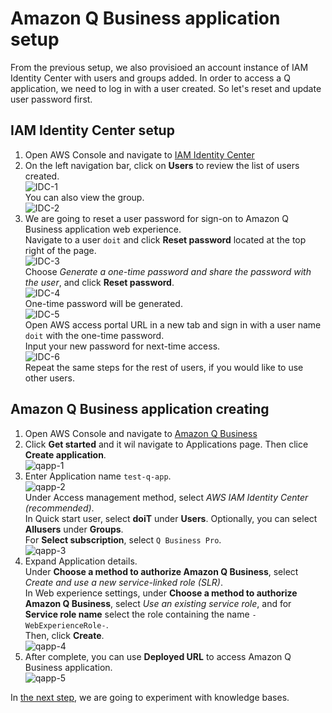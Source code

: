 # Amazon Q Business application setup
From the previous setup, we also provisioed an account instance of IAM Identity Center with users and groups added. In order to access a Q application, we need to log in with a user created. So let's reset and update user password first.

## IAM Identity Center setup
1. Open AWS Console and navigate to [IAM Identity Center](https://console.aws.amazon.com/singlesignon/home)  
2. On the left navigation bar, click on **Users** to review the list of users created.  
![IDC-1](./img/idc-1.png)  
You can also view the group.  
![IDC-2](./img/idc-2.png)  
3. We are going to reset a user password for sign-on to Amazon Q Business application web experience.  
Navigate to a user `doit` and click **Reset password** located at the top right of the page.  
![IDC-3](./img/idc-3.png)  
Choose *Generate a one-time password and share the password with the user*, and click **Reset password**.  
![IDC-4](./img/idc-4.png)  
One-time password will be generated.  
![IDC-5](./img/idc-5.png)  
Open AWS access portal URL in a new tab and sign in with a user name `doit` with the one-time password.  
Input your new password for next-time access.  
![IDC-6](./img/idc-6.png)  
Repeat the same steps for the rest of users, if you would like to use other users.  

## Amazon Q Business application creating

1. Open AWS Console and navigate to [Amazon Q Business](https://console.aws.amazon.com/amazonq/business)  
2. Click **Get started** and it wil navigate to Applications page. Then clice **Create application**.  
![qapp-1](./img/qapp-1.png)  
3. Enter Application name `test-q-app`.  
![qapp-2](./img/qapp-2.png)  
Under Access management method, select *AWS IAM Identity Center (recommended)*.  
In Quick start user, select **doiT** under **Users**. Optionally, you can select **Allusers** under **Groups**.  
For **Select subscription**, select `Q Business Pro`.  
![qapp-3](./img/qapp-3.png)  
4. Expand Application details.  
Under **Choose a method to authorize Amazon Q Business**, select *Create and use a new service-linked role (SLR)*.  
In Web experience settings, under **Choose a method to authorize Amazon Q Business**, select *Use an existing service role*, and for **Service role name** select the role containing the name `-WebExperienceRole-`.  
Then, click **Create**.  
![qapp-4](./img/qapp-4.png)  
5. After complete, you can use **Deployed URL** to access Amazon Q Business application.  
![qapp-5](./img/qapp-5.png)  

In [the next step](../kb/README.md), we are going to experiment with knowledge bases.